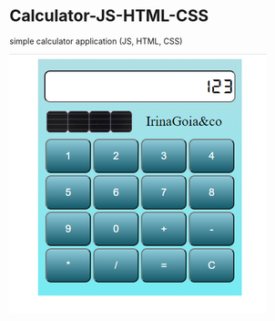 # Calculator-JS-HTML-CSS
simple calculator application (JS, HTML, CSS)

<img src="calculator.png" >
